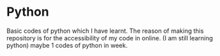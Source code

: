 # Python
Basic codes of python which I have learnt. The reason of making this repository is for the accessibility of my code in online. (I am still learning python) maybe 1 codes of python in week.
